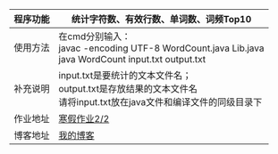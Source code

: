 | 程序功能  |统计字符数、有效行数、单词数、词频Top10 |
| ---  | ---  | 
| 使用方法  | 在cmd分别输入：<br/> javac -encoding UTF-8 WordCount.java Lib.java <br/>java WordCount input.txt output.txt |
|补充说明| input.txt是要统计的文本文件名；<br/>output.txt是存放结果的文本文件名<br/>请将input.txt放在java文件和编译文件的同级目录下
|作业地址|[寒假作业2/2](https://edu.cnblogs.com/campus/fzu/2021SpringSoftwareEngineeringPractice/homework/11740)
|博客地址|[我的博客](https://www.cnblogs.com/unoni/p/14485237.html)